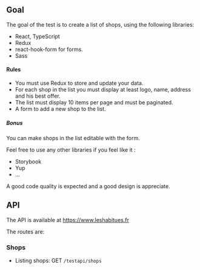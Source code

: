 ## Goal

The goal of the test is to create a list of shops, using the following libraries:
- React, TypeScript
- Redux
- react-hook-form for forms.
- Sass

#### Rules

- You must use Redux to store and update your data.
- For each shop in the list you must display at least logo, name, address and his best offer.
- The list must display 10 items per page and must be paginated.
- A form to add a new shop to the list.

##### Bonus

You can make shops in the list editable with the form.

Feel free to use any other libraries if you feel like it :
- Storybook
- Yup
- ...


A good code quality is expected and a good design is appreciate.

## API

The API is available at
https://www.leshabitues.fr

The routes are:

### Shops
- Listing shops: GET `/testapi/shops`
